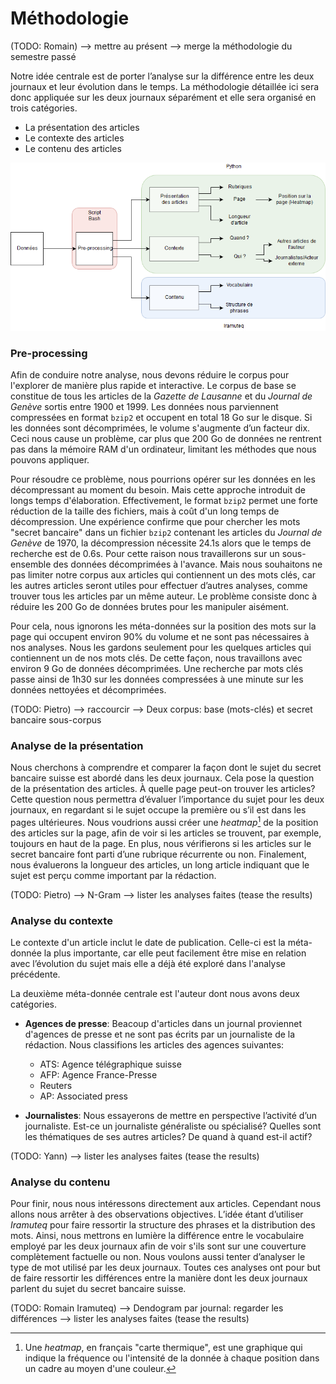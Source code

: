 # Méthodologie

(TODO: Romain)
--> mettre au présent
--> merge la méthodologie du semestre passé

Notre idée centrale est de porter l’analyse sur la différence entre les deux
journaux et leur évolution dans le temps. La méthodologie détaillée ici sera
donc appliquée sur les deux journaux séparément et elle sera organisé en trois
catégories.

  - La présentation des articles
  - Le contexte des articles
  - Le contenu des articles

![Le schéma montre les outils que nous utiliserons dans notre analyse.](methods.png)

### Pre-processing

Afin de conduire notre analyse, nous devons réduire le corpus pour l'explorer de
manière plus rapide et interactive. Le corpus de base se constitue de tous les
articles de la _Gazette de Lausanne_ et du _Journal de Genève_ sortis entre 1900
et 1999. Les données nous parviennent compressées en format `bzip2` et occupent
en total 18 Go sur le disque. Si les données sont décomprimées, le volume
s'augmente d’un facteur dix. Ceci nous cause un problème, car plus que 200 Go de
données ne rentrent pas dans la mémoire RAM d'un ordinateur, limitant les
méthodes que nous pouvons appliquer.

Pour résoudre ce problème, nous pourrions opérer sur les données en les
décompressant au moment du besoin. Mais cette approche  introduit de longs temps
d'élaboration. Effectivement, le format `bzip2` permet une forte réduction de la
taille des fichiers, mais à coût d'un long temps de décompression. Une
expérience confirme que pour chercher les mots "secret bancaire" dans un fichier
`bzip2` contenant les articles du _Journal de Genève_ de 1970, la décompression
nécessite 24.1s alors que le temps de recherche est de 0.6s. Pour cette raison
nous  travaillerons sur un sous-ensemble des données décomprimées à l'avance.
Mais nous souhaitons ne pas limiter notre corpus aux articles qui contiennent un
des mots clés, car les autres articles seront utiles pour effectuer d’autres
analyses, comme trouver tous les articles par un même auteur. Le problème
consiste donc à réduire les 200 Go de données brutes pour les  manipuler
aisément.

Pour cela, nous ignorons les méta-données sur la position des mots sur la page
qui occupent environ 90% du volume et ne sont pas nécessaires à nos analyses.
Nous les gardons seulement pour les quelques articles qui contiennent un de nos
mots clés. De cette façon, nous travaillons avec environ 9 Go de données
décomprimées. Une recherche par mots clés passe ainsi de 1h30 sur les données
compressées à une minute sur les données nettoyées et décomprimées.

(TODO: Pietro)
--> raccourcir
--> Deux corpus: base (mots-clés) et secret bancaire sous-corpus

### Analyse de la présentation

Nous cherchons à comprendre et comparer la façon dont le sujet du secret
bancaire suisse est abordé dans les deux journaux. Cela pose la question de la
présentation des articles. À quelle page peut-on trouver les articles? Cette
question nous permettra d’évaluer l’importance du sujet pour les deux journaux,
en regardant si le sujet occupe la première ou s’il est dans les pages
ultérieures. Nous voudrions aussi créer une _heatmap_[^1] de la position des
articles sur la page, afin de voir si les articles se trouvent, par exemple,
toujours en haut de la page. En plus, nous vérifierons si les articles sur le
secret bancaire font parti d’une rubrique récurrente ou non. Finalement, nous
évaluerons la longueur des articles, un long article indiquant que le sujet est
perçu comme important par la rédaction.

(TODO: Pietro)
--> N-Gram
--> lister les analyses faites (tease the results)


[^1]: Une _heatmap_, en français "carte thermique", est une graphique qui
indique la fréquence ou l'intensité de la donnée à chaque position dans un
cadre au moyen d'une couleur.


### Analyse du contexte

Le contexte d'un article inclut le date de publication. Celle-ci est la
méta-donnée la plus importante, car elle peut facilement être mise en relation
avec l’évolution du sujet mais elle a déjà été exploré dans l'analyse
précédente.

La deuxième méta-donnée centrale est l'auteur dont nous avons deux catégories.

- **Agences de presse**: Beacoup d'articles dans un journal proviennet d'agences
  de presse et ne sont pas écrits par un journaliste de la rédaction. Nous classifions
  les articles des agences suivantes:
    - ATS: Agence télégraphique suisse
    - AFP: Agence France-Presse
    - Reuters
    - AP: Associated press

  

- **Journalistes**: Nous essayerons de mettre en perspective l’activité d’un
  journaliste. Est-ce un journaliste généraliste ou spécialisé? Quelles sont
  les thématiques de ses autres articles? De quand à quand est-il actif?


(TODO: Yann)
--> lister les analyses faites (tease the results)


### Analyse du contenu

Pour finir, nous nous intéressons directement aux articles. Cependant nous
allons nous arrêter à des observations objectives. L’idée étant d’utiliser
_Iramuteq_ pour faire ressortir la structure des phrases et la distribution des
mots. Ainsi, nous mettrons en lumière la différence entre le vocabulaire employé
par les deux journaux afin de voir s'ils sont sur une couverture complètement
factuelle ou non. Nous voulons aussi tenter d’analyser le type de mot utilisé
par les deux journaux. Toutes ces analyses ont pour but de faire ressortir les
différences entre la manière dont les deux journaux parlent du sujet du secret
bancaire suisse.

(TODO: Romain Iramuteq)
--> Dendogram par journal: regarder les différences
--> lister les analyses faites (tease the results)
